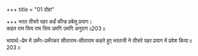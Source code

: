 +++
title = "01 दोहा"

+++
भरत तीसरे पहर कहँ कीन्ह प्रबेसु प्रयाग।  
कहत राम सिय राम सिय उमगि उमगि अनुराग॥203॥  

भावार्थ:-प्रेम में उमँग-उमँगकर सीताराम-सीताराम कहते हुए भरतजी ने तीसरे पहर प्रयाग में प्रवेश किया॥203॥  



